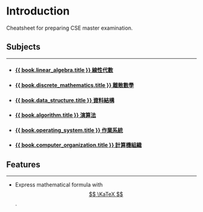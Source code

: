 # Introduction
<!-- notoc -->

Cheatsheet for preparing CSE master examination.

## Subjects
---
- #### [{{ book.linear_algebra.title }} 線性代數](LinearAlgebra/README.md)  
- #### [{{ book.discrete_mathematics.title }} 離散數學](DiscreteMathematics/README.md)  
- #### [{{ book.data_structure.title }} 資料結構](DataStructure/README.md)  
- #### [{{ book.algorithm.title }} 演算法](Algorithm/README.md)  
- #### [{{ book.operating_system.title }} 作業系統](OperatingSystem/README.md)  
- #### [{{ book.computer_organization.title }} 計算機組織](ComputerOrganization/README.md)

## Features
---
- Express mathematical formula with [$$ \KaTeX $$](https://katex.org/).
